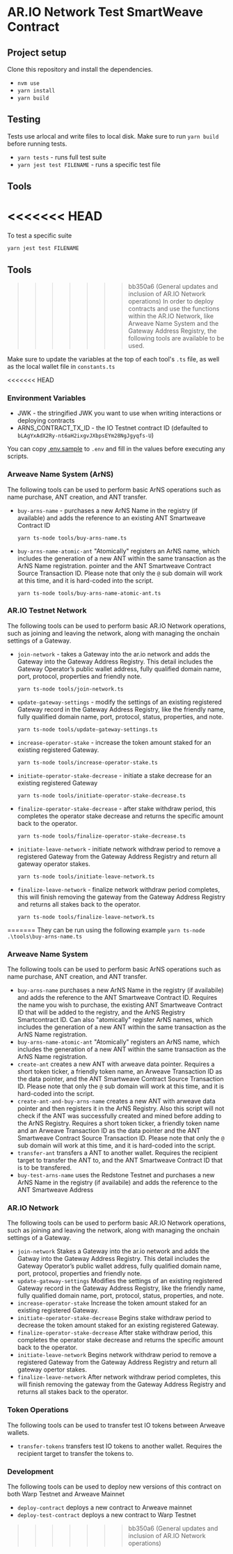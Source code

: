 # AR.IO Network Test SmartWeave Contract

## Project setup

Clone this repository and install the dependencies.

- `nvm use`
- `yarn install`
- `yarn build`

## Testing

Tests use arlocal and write files to local disk. Make sure to run `yarn build` before running tests.

- `yarn tests` - runs full test suite
- `yarn jest test FILENAME` - runs a specific test file

## Tools

<<<<<<< HEAD
=======
To test a specific suite

```shell
yarn jest test FILENAME
```

## Tools

>>>>>>> bb350a6 (General updates and inclusion of AR.IO Network operations)
In order to deploy contracts and use the functions within the AR.IO Network, like Arweave Name System and the Gateway Address Registry, the following tools are available to be used.

Make sure to update the variables at the top of each tool's `.ts` file, as well as the local wallet file in `constants.ts`

<<<<<<< HEAD
### Environment Variables

- JWK - the stringified JWK you want to use when writing interactions or deploying contracts
- ARNS_CONTRACT_TX_ID - the IO Testnet contract ID (defaulted to `bLAgYxAdX2Ry-nt6aH2ixgvJXbpsEYm28NgJgyqfs-U`)

You can copy [.env.sample](./env.sample) to `.env` and fill in the values before executing any scripts.

### Arweave Name System (ArNS)

The following tools can be used to perform basic ArNS operations such as name purchase, ANT creation, and ANT transfer.

- `buy-arns-name` - purchases a new ArNS Name in the registry (if available) and adds the reference to an existing ANT Smartweave Contract ID

  ```shell
  yarn ts-node tools/buy-arns-name.ts
  ```

- `buy-arns-name-atomic-ant` "Atomically" registers an ArNS name, which includes the generation of a new ANT within the same transaction as the ArNS Name registration.
  pointer and the ANT Smartweave Contract Source Transaction ID. Please note that only the `@` sub domain will work at this time, and it is hard-coded into the script.

  ```shell
  yarn ts-node tools/buy-arns-name-atomic-ant.ts
  ```

### AR.IO Testnet Network

The following tools can be used to perform basic AR.IO Network operations, such as joining and leaving the network, along with managing the onchain settings of a Gateway.

- `join-network` - takes a Gateway into the ar.io network and adds the Gateway into the Gateway Address Registry. This detail includes the Gateway Operator’s public wallet address, fully qualified domain name, port, protocol, properties and friendly note.

  ```shell
  yarn ts-node tools/join-network.ts
  ```

- `update-gateway-settings` - modify the settings of an existing registered Gateway record in the Gateway Address Registry, like the friendly name, fully qualified domain name, port, protocol, status, properties, and note.

  ```shell
  yarn ts-node tools/update-gateway-settings.ts
  ```

- `increase-operator-stake` - increase the token amount staked for an existing registered Gateway.

  ```shell
  yarn ts-node tools/increase-operator-stake.ts
  ```

- `initiate-operator-stake-decrease` - initiate a stake decrease for an existing registered Gateway

  ```shell
  yarn ts-node tools/initiate-operator-stake-decrease.ts
  ```

- `finalize-operator-stake-decrease` - after stake withdraw period, this completes the operator stake decrease and returns the specific amount back to the operator.

  ```shell
  yarn ts-node tools/finalize-operator-stake-decrease.ts
  ```

- `initiate-leave-network` - initiate network withdraw period to remove a registered Gateway from the Gateway Address Registry and return all gateway operator stakes.

  ```shell
  yarn ts-node tools/initiate-leave-network.ts
  ```

- `finalize-leave-network` - finalize network withdraw period completes, this will finish removing the gateway from the Gateway Address Registry and returns all stakes back to the operator.

  ```shell
  yarn ts-node tools/finalize-leave-network.ts
  ```
=======
They can be run using the following example
`yarn ts-node .\tools\buy-arns-name.ts`

### Arweave Name System

The following tools can be used to perform basic ArNS operations such as name purchase, ANT creation, and ANT transfer.

- `buy-arns-name` purchases a new ArNS Name in the registry (if availabile) and adds the reference to the ANT Smartweave Contract ID. Requires the name you wish to purchase, the existing ANT Smartweave Contract ID that will be added to the registry, and the ArNS Registry Smartcontract ID. Can also "atomically" register ArNS names, which includes the generation of a new ANT within the same transaction as the ArNS Name registration.
- `buy-arns-name-atomic-ant` "Atomically" registers an ArNS name, which includes the generation of a new ANT within the same transaction as the ArNS Name registration.
- `create-ant` creates a new ANT with arweave data pointer. Requires a short token ticker, a friendly token name, an Arweave Transaction ID as the data pointer, and the ANT Smartweave Contract Source Transaction ID. Please note that only the `@` sub domain will work at this time, and it is hard-coded into the script.
- `create-ant-and-buy-arns-name` creates a new ANT with arweave data pointer and then registers it in the ArNS Registry. Also this script will not check if the ANT was successfully created and mined before adding to the ArNS Registry. Requires a short token ticker, a friendly token name and an Arweave Transaction ID as the data pointer and the ANT Smartweave Contract Source Transaction ID. Please note that only the `@` sub domain will work at this time, and it is hard-coded into the script.
- `transfer-ant` transfers a ANT to another wallet. Requires the recipient target to transfer the ANT to, and the ANT Smartweave Contract ID that is to be transfered.
- `buy-test-arns-name` uses the Redstone Testnet and purchases a new ArNS Name in the registry (if availabile) and adds the reference to the ANT Smartweave Address

### AR.IO Network

The following tools can be used to perform basic AR.IO Network operations, such as joining and leaving the network, along with managing the onchain settings of a Gateway.

- `join-network` Stakes a Gateway into the ar.io network and adds the Gatway into the Gateway Address Registry. This detail includes the Gateway Operator’s public wallet address, fully qualified domain name, port, protocol, properties and friendly note.
- `update-gateway-settings` Modifies the settings of an existing registered Gateway record in the Gateway Address Registry, like the friendly name, fully qualified domain name, port, protocol, status, properties, and note.
- `increase-operator-stake` Increase the token amount staked for an existing registered Gateway.
- `initiate-operator-stake-decrease` Begins stake withdraw period to decrease the token amount staked for an existing registered Gateway.
- `finalize-operator-stake-decrease` After stake withdraw period, this completes the operator stake decrease and returns the specific amount back to the operator.
- `initiate-leave-network` Begins network withdraw period to remove a registered Gateway from the Gateway Address Registry and return all gateway opertor stakes.
- `finalize-leave-network` After network withdraw period completes, this will finish removing the gateway from the Gateway Address Registry and returns all stakes back to the operator.

### Token Operations

The following tools can be used to transfer test IO tokens between Arweave wallets.

- `transfer-tokens` transfers test IO tokens to another wallet. Requires the recipient target to transfer the tokens to.

### Development

The following tools can be used to deploy new versions of this contract on both Warp Testnet and Arweave Mainnet

- `deploy-contract` deploys a new contract to Arweave mainnet
- `deploy-test-contract` deploys a new contract to Warp Testnet
>>>>>>> bb350a6 (General updates and inclusion of AR.IO Network operations)
